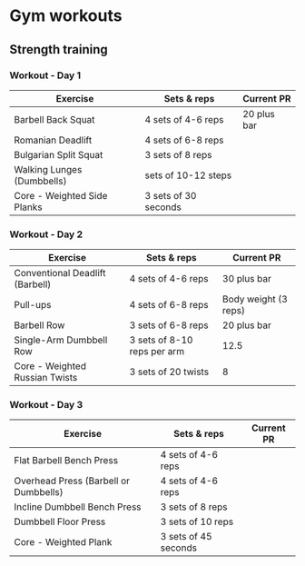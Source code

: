 
# Gym workouts 

## Strength training 

### Workout - Day 1

| Exercise                    | Sets & reps          | Current PR  |
| --------------------------- | -------------------- | ----------- |
| Barbell Back Squat          | 4 sets of 4-6 reps   | 20 plus bar |
| Romanian Deadlift           | 4 sets of 6-8 reps   |             |
| Bulgarian Split Squat       | 3 sets of 8 reps     |             |
| Walking Lunges (Dumbbells)  | sets of 10-12 steps  |             |
| Core - Weighted Side Planks | 3 sets of 30 seconds |             |

### Workout - Day 2

| Exercise                        | Sets & reps                 | Current PR           |
| ------------------------------- | --------------------------- | -------------------- |
| Conventional Deadlift (Barbell) | 4 sets of 4-6 reps          | 30 plus bar          |
| Pull-ups                        | 4 sets of 6-8 reps          | Body weight (3 reps) |
| Barbell Row                     | 3 sets of 6-8 reps          | 20 plus bar          |
| Single-Arm Dumbbell Row         | 3 sets of 8-10 reps per arm | 12.5                 |
| Core - Weighted Russian Twists  | 3 sets of 20 twists         | 8                    |

### Workout - Day 3

| Exercise                              | Sets & reps          | Current PR |
| ------------------------------------- | -------------------- | ---------- |
| Flat Barbell Bench Press              | 4 sets of 4-6 reps   |            |
| Overhead Press (Barbell or Dumbbells) | 4 sets of 4-6 reps   |            |
| Incline Dumbbell Bench Press          | 3 sets of 8 reps     |            |
| Dumbbell Floor Press                  | 3 sets of 10 reps    |            |
| Core - Weighted Plank                 | 3 sets of 45 seconds |            |

